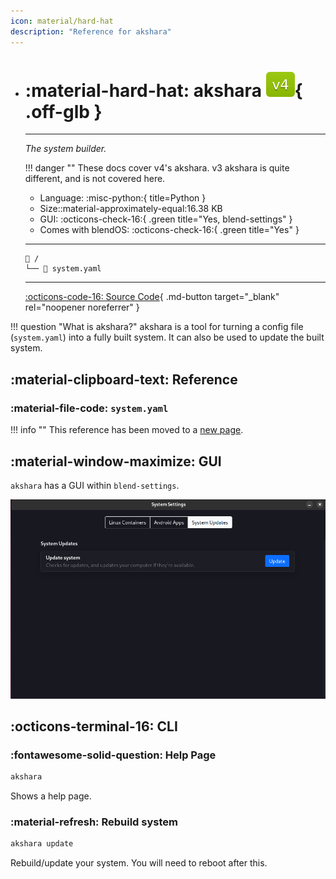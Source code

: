 ```yaml
---
icon: material/hard-hat
description: "Reference for akshara"
---
```


<div class="grid cards" markdown>

-   # :material-hard-hat: <span class="notranslate">akshara</span> ![v4 badge](../../assets/img/v4.svg){ .off-glb }
    -------

    <em>The system builder.</em>

    !!! danger ""
        These docs cover v4's akshara. v3 akshara is quite different, and is not covered here.

    - Language: :misc-python:{ title=Python }
    - Size::material-approximately-equal:16.38 KB
    - GUI: :octicons-check-16:{ .green title="Yes, blend-settings" }
    - Comes with blendOS: :octicons-check-16:{ .green title="Yes" }

    --------
    ```title="Config file location"
    󰉋 /
    └── 󰈮 system.yaml
    ```

    ------
    [:octicons-code-16: Source Code](https://git.blendos.co/blendOS/system-tools/akshara){ .md-button target="_blank" rel="noopener noreferrer" }

</div>

!!! question "What is <span class="notranslate">akshara</span>?"
    akshara is a tool for turning a config file (`system.yaml`) into a fully built system. It can also be used to update the built system.

## :material-clipboard-text: Reference

### :material-file-code: `system.yaml`

!!! info ""
    This reference has been moved to a [new page](../configs/system.md).

## :material-window-maximize: GUI

`akshara` has a GUI within `blend-settings`.

![akshara-gui](../../assets/img/akshara-gui.png)

## :octicons-terminal-16: CLI

### :fontawesome-solid-question: Help Page

```bash
akshara
```

Shows a help page.

### :material-refresh: Rebuild system

```bash
akshara update
```

Rebuild/update your system. You will need to reboot after this.
